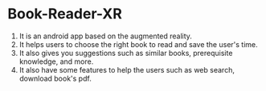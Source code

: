 # Book-Reader-XR
<ol>
  <li>It is an android app based on the augmented reality.</li>
  <li>It helps users to choose the right book to read and save the user's time.</li>
  <li>It also gives you suggestions such as similar books, prerequisite knowledge, and more.</li>
  <li>It also have some features to help the users such as web search, download book's pdf.</li>
</ol>
